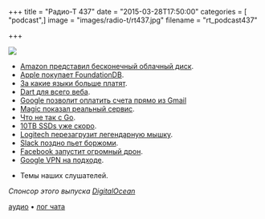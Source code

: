 +++
title = "Радио-Т 437"
date = "2015-03-28T17:50:00"
categories = [ "podcast",]
image = "images/radio-t/rt437.jpg"
filename = "rt_podcast437"

+++

![](https://radio-t.com/images/radio-t/rt437.jpg)

* [Amazon представил бесконечный облачный диск](http://social.techcrunch.com/2015/03/26/amazon-goes-after-dropbox-google-microsoft-with-unlimited-cloud-drive-storage/?ncid=rss&).
* [Apple покупает FoundationDB](http://prsm.tc/FniCra).
* [За какие языки больше платят](http://prsm.tc/USgfsc).
* [﻿Dart для всего веба](http://habrahabr.ru/post/254195/).
* [Google позволит оплатить счета прямо из Gmail](http://thenextweb.com/insider/2015/03/24/google-will-reportedly-let-you-pay-bills-in-gmail-later-this-year/)
* [Magic показал реальный сервис](http://www.businessinsider.com/magic-may-be-worth-40-million-2015-3).
* [Что не так с Go](http://nomad.so/2015/03/why-gos-design-is-a-disservice-to-intelligent-programmers/).
* [10TB SSDs уже скоро](http://www.engadget.com/2015/03/27/toshiba-intel-3d-nand-chips/).
* [Logitech перезагрузит легендарную мышку](http://www.cultofmac.com/316794/logitech-mx-master-reboots-beloved-mouse/).
* [Slack поздно пьет боржоми](http://www.theregister.co.uk/2015/03/27/slack_hacked/).
* [Facebook запустит огромный дрон](http://www.theverge.com/2015/3/27/8298657/facebook-testing-aquila-internet-drones-summer-2015).
* [Google VPN на подходе](http://prsm.tc/UEgYM6).
- Темы наших слушателей.

_Спонсор этого выпуска [DigitalOcean](https://do.co/radiot)_

[аудио](https://cdn.radio-t.com/rt_podcast437.mp3) • [лог чата](http://chat.radio-t.com/logs/radio-t-437.html)
<audio src="https://cdn.radio-t.com/rt_podcast437.mp3" preload="none"></audio>
